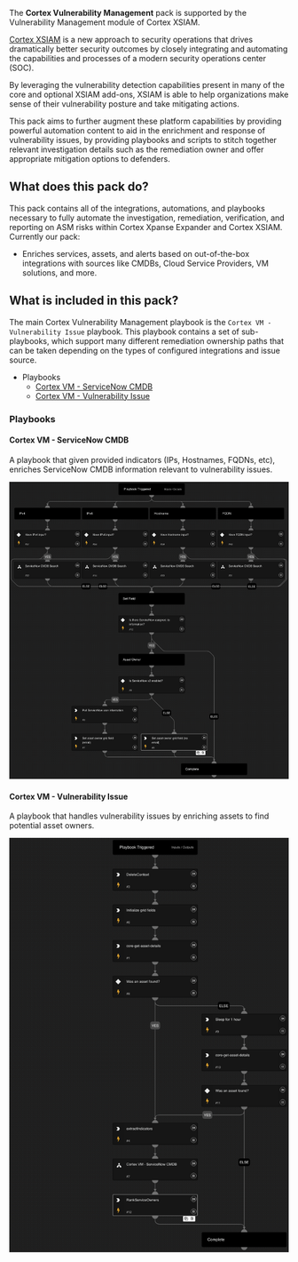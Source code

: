 The **Cortex Vulnerability Management** pack is supported by the Vulnerability Management module of Cortex XSIAM.

[Cortex XSIAM](https://www.paloaltonetworks.com/cortex/cortex-xsiam) is a new approach to security operations that drives dramatically better security outcomes by closely integrating and automating the capabilities and processes of a modern security operations center (SOC). 

By leveraging the vulnerability detection capabilities present in many of the core and optional XSIAM add-ons, XSIAM is able to help organizations make sense of their vulnerability posture and take mitigating actions. 

This pack aims to further augment these platform capabilities by providing powerful automation content to aid in the enrichment and response of vulnerability issues, by providing playbooks and scripts to stitch together relevant investigation details such as the remediation owner and offer appropriate mitigation options to defenders.


## What does this pack do?

This pack contains all of the integrations, automations, and playbooks necessary to fully automate the investigation, remediation, verification, and reporting on ASM risks within Cortex Xpanse Expander and Cortex XSIAM. Currently our pack:

- Enriches services, assets, and alerts based on out-of-the-box integrations with sources like CMDBs, Cloud Service Providers, VM solutions, and more.

## What is included in this pack?

The main Cortex Vulnerability Management playbook is the `Cortex VM - Vulnerability Issue` playbook. This playbook contains a set of sub-playbooks, which support many different remediation ownership paths that can be taken depending on the types of configured integrations and issue source.

- Playbooks
  - [Cortex VM - ServiceNow CMDB](#cortex-vm---servicenow-cmdb)
  - [Cortex VM - Vulnerability Issue](#cortex-vm---vulnerability-issue)

### Playbooks

#### Cortex VM - ServiceNow CMDB

A playbook that given provided indicators (IPs, Hostnames, FQDNs, etc), enriches ServiceNow CMDB information relevant to vulnerability issues.

![Cortex VM - ServiceNow CMDB](doc_files/Cortex_VM_-_ServiceNow_CMDB.png)

#### Cortex VM - Vulnerability Issue

A playbook that handles vulnerability issues by enriching assets to find potential asset owners.

![Cortex VM - Vulnerability Issue](doc_files/Cortex_VM_-_Vulnerability_Issue.png)
